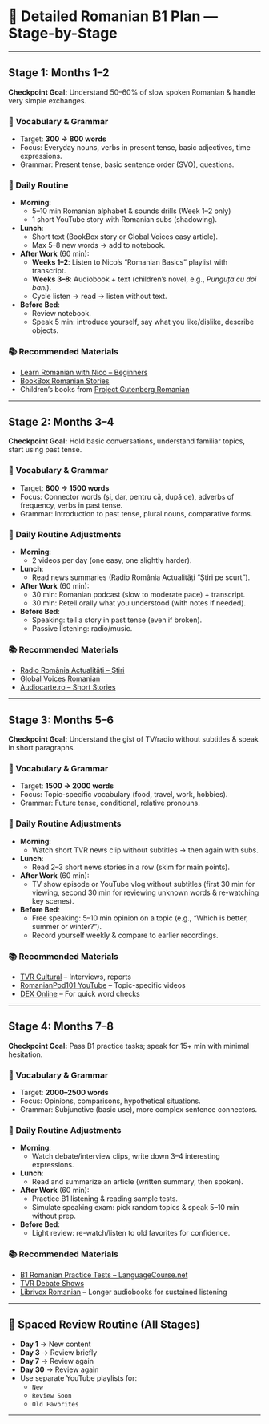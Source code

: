# 🏁 Detailed Romanian B1 Plan — Stage-by-Stage

---

## **Stage 1: Months 1–2**
**Checkpoint Goal:** Understand 50–60% of slow spoken Romanian & handle very simple exchanges.

### 🎯 Vocabulary & Grammar
- Target: **300 → 800 words**
- Focus: Everyday nouns, verbs in present tense, basic adjectives, time expressions.
- Grammar: Present tense, basic sentence order (SVO), questions.

### 📌 Daily Routine
- **Morning**:  
  - 5–10 min Romanian alphabet & sounds drills (Week 1–2 only)  
  - 1 short YouTube story with Romanian subs (shadowing).
- **Lunch**:  
  - Short text (BookBox story or Global Voices easy article).  
  - Max 5–8 new words → add to notebook.
- **After Work** (60 min):  
  - **Weeks 1–2**: Listen to Nico’s “Romanian Basics” playlist with transcript.  
  - **Weeks 3–8**: Audiobook + text (children’s novel, e.g., *Punguța cu doi bani*).  
  - Cycle listen → read → listen without text.
- **Before Bed**:  
  - Review notebook.  
  - Speak 5 min: introduce yourself, say what you like/dislike, describe objects.

### 📚 Recommended Materials
- [Learn Romanian with Nico – Beginners](https://www.youtube.com/playlist?list=PLjZ2Wf7BXe-j5yA3o2FZ19fJkzJt5cav4)  
- [BookBox Romanian Stories](https://www.youtube.com/playlist?list=PL9zsUmx6GvRMJQIlNjgkHYjTgwdQKtu7f)  
- Children’s books from [Project Gutenberg Romanian](https://www.gutenberg.org/browse/languages/ro)

---

## **Stage 2: Months 3–4**
**Checkpoint Goal:** Hold basic conversations, understand familiar topics, start using past tense.

### 🎯 Vocabulary & Grammar
- Target: **800 → 1500 words**
- Focus: Connector words (și, dar, pentru că, după ce), adverbs of frequency, verbs in past tense.
- Grammar: Introduction to past tense, plural nouns, comparative forms.

### 📌 Daily Routine Adjustments
- **Morning**:  
  - 2 videos per day (one easy, one slightly harder).
- **Lunch**:  
  - Read news summaries (Radio România Actualități “Știri pe scurt”).
- **After Work** (60 min):  
  - 30 min: Romanian podcast (slow to moderate pace) + transcript.  
  - 30 min: Retell orally what you understood (with notes if needed).
- **Before Bed**:  
  - Speaking: tell a story in past tense (even if broken).  
  - Passive listening: radio/music.

### 📚 Recommended Materials
- [Radio România Actualități – Știri](https://www.radioromania.ro/)  
- [Global Voices Romanian](https://ro.globalvoices.org/)  
- [Audiocarte.ro – Short Stories](https://www.audiocarte.ro/)

---

## **Stage 3: Months 5–6**
**Checkpoint Goal:** Understand the gist of TV/radio without subtitles & speak in short paragraphs.

### 🎯 Vocabulary & Grammar
- Target: **1500 → 2000 words**
- Focus: Topic-specific vocabulary (food, travel, work, hobbies).
- Grammar: Future tense, conditional, relative pronouns.

### 📌 Daily Routine Adjustments
- **Morning**:  
  - Watch short TVR news clip without subtitles → then again with subs.
- **Lunch**:  
  - Read 2–3 short news stories in a row (skim for main points).
- **After Work** (60 min):  
  - TV show episode or YouTube vlog without subtitles (first 30 min for viewing, second 30 min for reviewing unknown words & re-watching key scenes).
- **Before Bed**:  
  - Free speaking: 5–10 min opinion on a topic (e.g., “Which is better, summer or winter?”).  
  - Record yourself weekly & compare to earlier recordings.

### 📚 Recommended Materials
- [TVR Cultural](https://www.tvr.ro/) – Interviews, reports  
- [RomanianPod101 YouTube](https://www.youtube.com/@RomanianPod101) – Topic-specific videos  
- [DEX Online](https://dexonline.ro/) – For quick word checks

---

## **Stage 4: Months 7–8**
**Checkpoint Goal:** Pass B1 practice tasks; speak for 15+ min with minimal hesitation.

### 🎯 Vocabulary & Grammar
- Target: **2000–2500 words**
- Focus: Opinions, comparisons, hypothetical situations.
- Grammar: Subjunctive (basic use), more complex sentence connectors.

### 📌 Daily Routine Adjustments
- **Morning**:  
  - Watch debate/interview clips, write down 3–4 interesting expressions.
- **Lunch**:  
  - Read and summarize an article (written summary, then spoken).
- **After Work** (60 min):  
  - Practice B1 listening & reading sample tests.  
  - Simulate speaking exam: pick random topics & speak 5–10 min without prep.
- **Before Bed**:  
  - Light review: re-watch/listen to old favorites for confidence.

### 📚 Recommended Materials
- [B1 Romanian Practice Tests – LanguageCourse.net](https://www.languagecourse.net/)  
- [TVR Debate Shows](https://www.tvr.ro/)  
- [Librivox Romanian](https://librivox.org/) – Longer audiobooks for sustained listening

---

## 🔄 Spaced Review Routine (All Stages)
- **Day 1** → New content
- **Day 3** → Review briefly
- **Day 7** → Review again
- **Day 30** → Review again
- Use separate YouTube playlists for:  
  - `New`  
  - `Review Soon`  
  - `Old Favorites`

---
